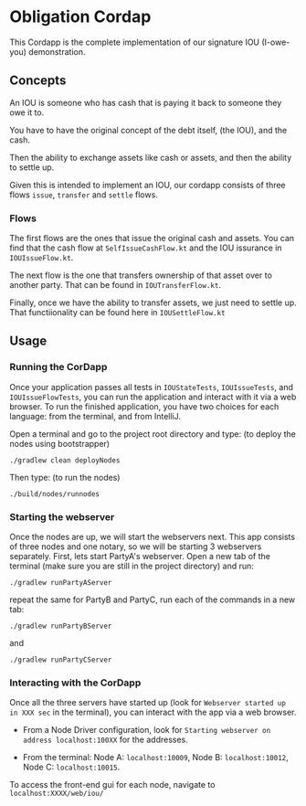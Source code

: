 # Obligation Cordap

This Cordapp is the complete implementation of our signature IOU (I-owe-you) demonstration.

## Concepts

An IOU is someone who has cash that is paying it back to someone they owe it to.

You have to have the original concept of the debt itself, (the IOU), and the cash.

Then the ability to exchange assets like cash or assets, and then the ability to settle up.

Given this is intended to implement an IOU, our cordapp consists of three flows `issue`, `transfer` and `settle` flows.


### Flows

The first flows are the ones that issue the original cash and assets. You can find that the cash flow at `SelfIssueCashFlow.kt` and the IOU issurance in `IOUIssueFlow.kt`.

The next flow is the one that transfers ownership of that asset over to another party. That can be found in `IOUTransferFlow.kt`.


Finally, once we have the ability to transfer assets, we just need to settle up. That functiionality can be found here in `IOUSettleFlow.kt`



## Usage

### Running the CorDapp

Once your application passes all tests in `IOUStateTests`, `IOUIssueTests`, and `IOUIssueFlowTests`, you can run the application and
interact with it via a web browser. To run the finished application, you have two choices for each language: from the terminal, and from IntelliJ.

Open a terminal and go to the project root directory and type: (to deploy the nodes using bootstrapper)
```
./gradlew clean deployNodes
```
Then type: (to run the nodes)
```
./build/nodes/runnodes
```

### Starting the webserver
Once the nodes are up, we will start the webservers next. This app consists of three nodes and one notary, so we will be starting 3 webservers separately. First, lets start PartyA's webserver. Open a new tab of the terminal (make sure you are still in the project directory) and run:
```
./gradlew runPartyAServer
```
repeat the same for PartyB and PartyC, run each of the commands in a new tab:
```
./gradlew runPartyBServer
```
and
```
./gradlew runPartyCServer
```

### Interacting with the CorDapp

Once all the three servers have started up (look for `Webserver started up in XXX sec` in the terminal), you can interact with the app via a web browser.
* From a Node Driver configuration, look for `Starting webserver on address localhost:100XX` for the addresses.

* From the terminal: Node A: `localhost:10009`, Node B: `localhost:10012`, Node C: `localhost:10015`.

To access the front-end gui for each node, navigate to `localhost:XXXX/web/iou/`

